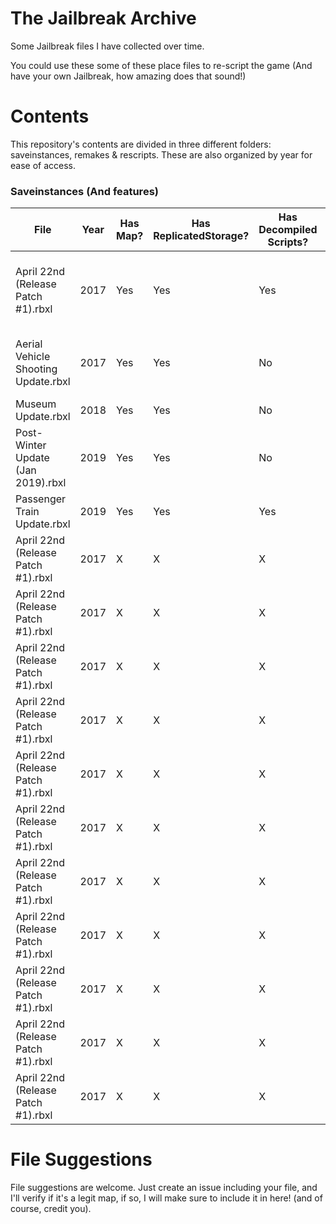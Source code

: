 # **The Jailbreak Archive**
Some Jailbreak files I have collected over time.

You could use these some of these place files to re-script the game (And have your own Jailbreak, how amazing does that sound!)

# **Contents**

This repository's contents are divided in three different folders: saveinstances, remakes & rescripts. These are also organized by year for ease of access.

### **Saveinstances (And features)**

| File                                   | Year          | Has Map?  | Has ReplicatedStorage? | Has Decompiled Scripts? | Notes    | Credits |
| -------------                          | ------------- | -------- | ---------------- | ---------- | -------- | ------- |
| April 22nd (Release Patch #1).rbxl     | 2017          |  Yes       | Yes                | Yes          | Everything is on a folder named "game" on Workspace         |   Unknown      |
| Aerial Vehicle Shooting Update.rbxl     | 2017         |  Yes       | Yes                | No          | Fixed by @fged, originally had broken meshes        |  Unknown       |
| Museum Update.rbxl     | 2018          |  Yes       | Yes                | No          |  N/A        | Unknown        |
| Post-Winter Update (Jan 2019).rbxl     | 2019         |  Yes      | Yes                | No         | N/A         | Unknown        |
| Passenger Train Update.rbxl     | 2019          |  Yes       | Yes                | Yes          | N/A         | Unknown        |
| April 22nd (Release Patch #1).rbxl     | 2017          |  X       | X                | X          |          |         |
| April 22nd (Release Patch #1).rbxl     | 2017          |  X       | X                | X          |          |         |
| April 22nd (Release Patch #1).rbxl     | 2017          |  X       | X                | X          |          |         |
| April 22nd (Release Patch #1).rbxl     | 2017          |  X       | X                | X          |          |         |
| April 22nd (Release Patch #1).rbxl     | 2017          |  X       | X                | X          |          |         |
| April 22nd (Release Patch #1).rbxl     | 2017          |  X       | X                | X          |          |         |
| April 22nd (Release Patch #1).rbxl     | 2017          |  X       | X                | X          |          |         |
| April 22nd (Release Patch #1).rbxl     | 2017          |  X       | X                | X          |          |         |
| April 22nd (Release Patch #1).rbxl     | 2017          |  X       | X                | X          |          |         |
| April 22nd (Release Patch #1).rbxl     | 2017          |  X       | X                | X          |          |         |
| April 22nd (Release Patch #1).rbxl     | 2017          |  X       | X                | X          |          |         |

# **File Suggestions**
File suggestions are welcome. Just create an issue including your file, and I'll verify if it's a legit map, if so, I will make sure to include it in here! (and of course, credit you).
